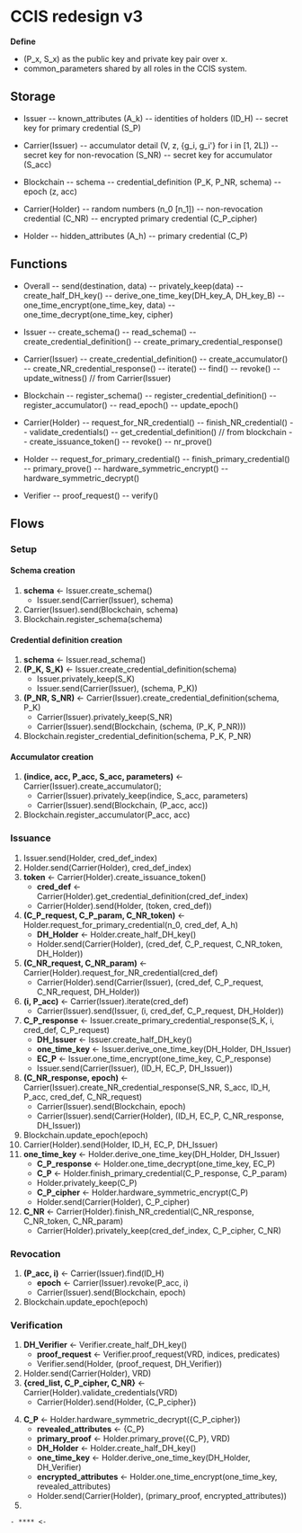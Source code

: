 # CCIS redesign v3

**Define** 
- (P_x, S_x) as the public key and private key pair over x. 
- common_parameters shared by all roles in the CCIS system.

## Storage

- Issuer
	-- known_attributes (A_k)
	-- identities of holders (ID_H)
	-- secret key for primary credential (S_P)

- Carrier(Issuer)
	-- accumulator detail (V, z, {g_i, g_i'} for i in [1, 2L])
	-- secret key for non-revocation (S_NR)
	-- secret key for accumulator (S_acc)

- Blockchain
	-- schema 
	-- credential_definition (P_K, P_NR, schema)
	-- epoch (z, acc)

- Carrier(Holder)
	-- random numbers (n_0 [n_1])
	-- non-revocation credential (C_NR)
	-- encrypted primary credential (C_P_cipher)

- Holder
	-- hidden_attributes (A_h)
	-- primary credential (C_P)

## Functions

- Overall
	-- send(destination, data)
	-- privately_keep(data)
	-- create_half_DH_key()
	-- derive_one_time_key(DH_key_A, DH_key_B)
	-- one_time_encrypt(one_time_key, data)
	-- one_time_decrypt(one_time_key, cipher)

- Issuer
	-- create_schema()
	-- read_schema()
	-- create_credential_definition()
	-- create_primary_credential_response()

- Carrier(Issuer)
	-- create_credential_definition()
	-- create_accumulator()
	-- create_NR_credential_response()
	-- iterate()
	-- find()
	-- revoke()
	-- update_witness() // from Carrier(Issuer)

- Blockchain
	-- register_schema()
	-- register_credential_definition()
	-- register_accumulator()
	-- read_epoch()
	-- update_epoch()

- Carrier(Holder)
	-- request_for_NR_credential()
	-- finish_NR_credential()
	-- validate_credentials()
	-- get_credential_definition() // from blockchain
	-- create_issuance_token()
	-- revoke()
	-- nr_prove()

- Holder
	-- request_for_primary_credential()
	-- finish_primary_credential()
	-- primary_prove()
	-- hardware_symmetric_encrypt()
	-- hardware_symmetric_decrypt()

- Verifier
	-- proof_request()
	-- verify()


## Flows

### Setup

#### Schema creation
1. **schema** <- Issuer.create_schema()
	- Issuer.send(Carrier(Issuer), schema)
2. Carrier(Issuer).send(Blockchain, schema)
3. Blockchain.register_schema(schema)

#### Credential definition creation
1. **schema** <- Issuer.read_schema()
2. **(P_K, S_K)** <- Issuer.create_credential_definition(schema)
	- Issuer.privately_keep(S_K)
	- Issuer.send(Carrier(Issuer), (schema, P_K))
3. **(P_NR, S_NR)** <- Carrier(Issuer).create_credential_definition(schema, P_K)
	- Carrier(Issuer).privately_keep(S_NR)
	- Carrier(Issuer).send(Blockchain, (schema, (P_K, P_NR)))
4. Blockchain.register_credential_definition(schema, P_K, P_NR)

#### Accumulator creation
1. **(indice, acc, P_acc, S_acc, parameters)** <- Carrier(Issuer).create_accumulator();
	- Carrier(Issuer).privately_keep(indice, S_acc, parameters)
	- Carrier(Issuer).send(Blockchain, (P_acc, acc))
2. Blockchain.register_accumulator(P_acc, acc)

### Issuance
1.  Issuer.send(Holder, cred_def_index) <!-- in person or remote -->
2.  Holder.send(Carrier(Holder), cred_def_index) <!-- bio-authenticated recommended -->
3.  **token** <- Carrier(Holder).create_issuance_token() <!-- token: n_0 -->
	- **cred_def** <- Carrier(Holder).get_credential_definition(cred_def_index)
	- Carrier(Holder).send(Holder, (token, cred_def))
4.  **(C_P_request, C_P_param, C_NR_token)** <- Holder.request_for_primary_credential(n_0, cred_def, A_h) <!-- C_P_param: r'', C_NR_token: n_1 -->
	- **DH_Holder** <- Holder.create_half_DH_key()
	- Holder.send(Carrier(Holder), (cred_def, C_P_request, C_NR_token, DH_Holder))
5.  **(C_NR_request, C_NR_param)** <- Carrier(Holder).request_for_NR_credential(cred_def) <!-- C_NR_param: s'' -->
	- Carrier(Holder).send(Carrier(Issuer), (cred_def, C_P_request, C_NR_request, DH_Holder))
6.  **(i, P_acc)** <- Carrier(Issuer).iterate(cred_def) <!-- P_acc: id of accumulator -->
	- Carrier(Issuer).send(Issuer, (i, cred_def, C_P_request, DH_Holder))
7.  **C_P_response** <- Issuer.create_primary_credential_response(S_K, i, cred_def, C_P_request)
	- **DH_Issuer** <- Issuer.create_half_DH_key()
	- **one_time_key** <- Issuer.derive_one_time_key(DH_Holder, DH_Issuer)
	- **EC_P** <- Issuer.one_time_encrypt(one_time_key, C_P_response)
	- Issuer.send(Carrier(Issuer), (ID_H, EC_P, DH_Issuer))
8.  **(C_NR_response, epoch)** <- Carrier(Issuer).create_NR_credential_response(S_NR, S_acc, ID_H, P_acc, cred_def, C_NR_request)
	- Carrier(Issuer).send(Blockchain, epoch)
	- Carrier(Issuer).send(Carrier(Holder), (ID_H, EC_P, C_NR_response, DH_Issuer))
9.  Blockchain.update_epoch(epoch)
10. Carrier(Holder).send(Holder, ID_H, EC_P, DH_Issuer)
11. **one_time_key** <- Holder.derive_one_time_key(DH_Holder, DH_Issuer)
	- **C_P_response** <- Holder.one_time_decrypt(one_time_key, EC_P)
	- **C_P** <- Holder.finish_primary_credential(C_P_response, C_P_param)
	- Holder.privately_keep(C_P)
	- **C_P_cipher** <- Holder.hardware_symmetric_encrypt(C_P)
	- Holder.send(Carrier(Holder), C_P_cipher)
12. **C_NR** <- Carrier(Holder).finish_NR_credential(C_NR_response, C_NR_token, C_NR_param)
	- Carrier(Holder).privately_keep(cred_def_index, C_P_cipher, C_NR)

### Revocation 
<!-- may be triggered by Issuer or Carrier(Holder) -->
1. **(P_acc, i)** <- Carrier(Issuer).find(ID_H)
	- **epoch** <- Carrier(Issuer).revoke(P_acc, i)
	- Carrier(Issuer).send(Blockchain, epoch)
2. Blockchain.update_epoch(epoch)

### Verification
1. **DH_Verifier** <- Verifier.create_half_DH_key()
	- **proof_request** <- Verifier.proof_request(VRD, indices, predicates)
	- Verifier.send(Holder, (proof_request, DH_Verifier)) <!-- in person or remote; indices: indices of revealing attributes; predicates: {i, P_i} for all i in hidden attributes -->
2. Holder.send(Carrier(Holder), VRD) <!-- bio-authenticated recommended -->
3. **{cred_list, C_P_cipher, C_NR}** <- Carrier(Holder).validate_credentials(VRD)
	- Carrier(Holder).send(Holder, {C_P_cipher}) <!-- {x}: may be zero, one or multiple x -->
<!-- For all [encrypted] credentials -->
4. **C_P** <- Holder.hardware_symmetric_decrypt({C_P_cipher})
	- **revealed_attributes** <- {C_P}
	- **primary_proof** <- Holder.primary_prove({C_P}, VRD)
	- **DH_Holder** <- Holder.create_half_DH_key()
	- **one_time_key** <- Holder.derive_one_time_key(DH_Holder, DH_Verifier)
	- **encrypted_attributes** <- Holder.one_time_encrypt(one_time_key, revealed_attributes)
	- Holder.send(Carrier(Holder), (primary_proof, encrypted_attributes))
5. 



	- **** <- 



